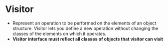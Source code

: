 # Visitor

- Represent an operation to be performed on the elements of an object structure. Visitor lets you define a new operation without changing the classes of the elements on which it operates.
- **Visitor interface must reflect all classes of objects that visitor can visit**
